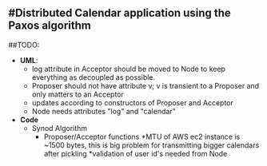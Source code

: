 #Distributed Calendar application using the Paxos algorithm
---
##TODO:
* **UML**:
    * log attribute in Acceptor should be moved to Node to keep everything as decoupled as possible.
    * Proposer should not have attribute v; v is transient to a Proposer and only matters to an Acceptor
    * updates according to constructors of Proposer and Acceptor
    * Node needs attributes "log" and "calendar"
* **Code**
    * Synod Algorithm
        * Proposer/Acceptor functions
    *MTU of AWS ec2 instance is ~1500 bytes, this is big problem for transmitting bigger calendars after pickling
    *validation of user id's needed from Node